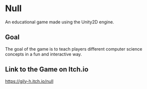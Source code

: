# Null

An educational game made using the Unity2D engine. 

## Goal
The goal of the game is to teach players different computer science concepts in a fun and interactive way.

## Link to the Game on Itch.io
https://gily-h.itch.io/null
